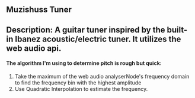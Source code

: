 Muzishuss Tuner
----------------
Description: A guitar tuner inspired by the built-in Ibanez acoustic/electric tuner.
It utilizes the web audio api.
------------------------------------------------------------------------------------
#### The algorithm I'm using to determine pitch is rough but quick:
1. Take the maximum of the web audio analyserNode's frequency domain to find the frequency bin with the highest amplitude
2. Use Quadratic Interpolation to estimate the frequency.

